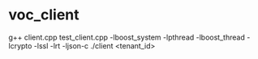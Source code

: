# voc_client
g++ client.cpp test_client.cpp -lboost_system -lpthread -lboost_thread -lcrypto -lssl -lrt -ljson-c
./client <server> <schema name> <tenant_id> <public key>
